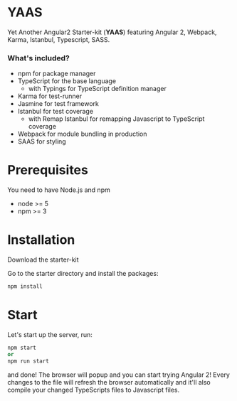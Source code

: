 # YAAS
Yet Another Angular2 Starter-kit (**YAAS**) featuring Angular 2, Webpack, Karma, Istanbul, Typescript, SASS.

### What's included?
* npm for package manager
* TypeScript for the base language
  * with Typings for TypeScript definition manager
* Karma for test-runner
* Jasmine for test framework
* Istanbul for test coverage
  * with Remap Istanbul for remapping Javascript to TypeScript coverage
* Webpack for module bundling in production
* SAAS for styling

# Prerequisites
You need to have Node.js and npm
* node >= 5
* npm >= 3

# Installation
Download the starter-kit

Go to the starter directory and install the packages:
```javascript
npm install
```

# Start
Let's start up the server, run:
```python
npm start
or
npm run start
```
and done! The browser will popup and you can start trying Angular 2! Every changes to the file will refresh the browser automatically and it'll also compile your changed TypeScripts files to Javascript files.
